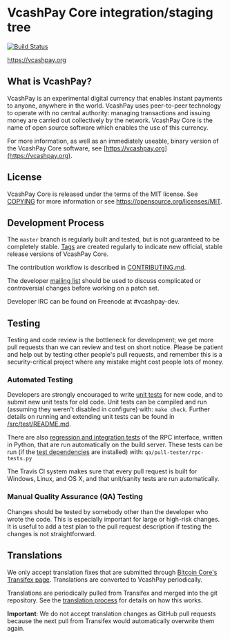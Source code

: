VcashPay Core integration/staging tree
=====================================

[![Build Status](https://travis-ci.org/vcashpay-project/vcashpay.svg?branch=master)](https://travis-ci.org/vcashpay-project/vcashpay)

https://vcashpay.org

What is VcashPay?
----------------

VcashPay is an experimental digital currency that enables instant payments to
anyone, anywhere in the world. VcashPay uses peer-to-peer technology to operate
with no central authority: managing transactions and issuing money are carried
out collectively by the network. VcashPay Core is the name of open source
software which enables the use of this currency.

For more information, as well as an immediately useable, binary version of
the VcashPay Core software, see [https://vcashpay.org](https://vcashpay.org).

License
-------

VcashPay Core is released under the terms of the MIT license. See [COPYING](COPYING) for more
information or see https://opensource.org/licenses/MIT.

Development Process
-------------------

The `master` branch is regularly built and tested, but is not guaranteed to be
completely stable. [Tags](https://github.com/vcashpay-project/vcashpay/tags) are created
regularly to indicate new official, stable release versions of VcashPay Core.

The contribution workflow is described in [CONTRIBUTING.md](CONTRIBUTING.md).

The developer [mailing list](https://groups.google.com/forum/#!forum/vcashpay-dev)
should be used to discuss complicated or controversial changes before working
on a patch set.

Developer IRC can be found on Freenode at #vcashpay-dev.

Testing
-------

Testing and code review is the bottleneck for development; we get more pull
requests than we can review and test on short notice. Please be patient and help out by testing
other people's pull requests, and remember this is a security-critical project where any mistake might cost people
lots of money.

### Automated Testing

Developers are strongly encouraged to write [unit tests](src/test/README.md) for new code, and to
submit new unit tests for old code. Unit tests can be compiled and run
(assuming they weren't disabled in configure) with: `make check`. Further details on running
and extending unit tests can be found in [/src/test/README.md](/src/test/README.md).

There are also [regression and integration tests](/qa) of the RPC interface, written
in Python, that are run automatically on the build server.
These tests can be run (if the [test dependencies](/qa) are installed) with: `qa/pull-tester/rpc-tests.py`

The Travis CI system makes sure that every pull request is built for Windows, Linux, and OS X, and that unit/sanity tests are run automatically.

### Manual Quality Assurance (QA) Testing

Changes should be tested by somebody other than the developer who wrote the
code. This is especially important for large or high-risk changes. It is useful
to add a test plan to the pull request description if testing the changes is
not straightforward.

Translations
------------

We only accept translation fixes that are submitted through [Bitcoin Core's Transifex page](https://www.transifex.com/projects/p/bitcoin/).
Translations are converted to VcashPay periodically.

Translations are periodically pulled from Transifex and merged into the git repository. See the
[translation process](doc/translation_process.md) for details on how this works.

**Important**: We do not accept translation changes as GitHub pull requests because the next
pull from Transifex would automatically overwrite them again.
